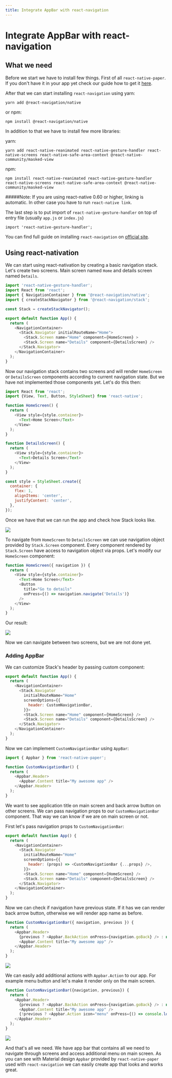 ```yaml
---
title: Integrate AppBar with react-navigation
---
```


# Integrate AppBar with react-navigation

## What we need

Before we start we have to install few things. First of all `react-native-paper`. If you don't have it in your app yet check our guide how to get it [here](https://callstack.github.io/react-native-paper/getting-started.html).

After that we can start installing `react-navigation` using yarn:
```
yarn add @react-navigation/native
```
or npm:
```
npm install @react-navigation/native
```

In addition to that we have to install few more libraries:

yarn:
```
yarn add react-native-reanimated react-native-gesture-handler react-native-screens react-native-safe-area-context @react-native-community/masked-view
```
npm:
```
npm install react-native-reanimated react-native-gesture-handler react-native-screens react-native-safe-area-context @react-native-community/masked-view
```

#####Note:
If you are using react-native 0.60 or higher, linking is automatic. In other case you have to run `react-native link`.

The last step is to put import of `react-native-gesture-handler` on top of entry file (usually `app.js` or `index.js`)
```
import 'react-native-gesture-handler';
```

You can find full guide on installing `react-navigation` on [official site](https://reactnavigation.org/docs/getting-started).

## Using react-nativation

We can start using react-nativation by creating a basic navigation stack. Let's create two screens. Main screen named `Home` and details screen named `Details`.

```js
import 'react-native-gesture-handler';
import React from 'react';
import { NavigationContainer } from '@react-navigation/native';
import { createStackNavigator } from '@react-navigation/stack';

const Stack = createStackNavigator();

export default function App() {
  return (
    <NavigationContainer>
      <Stack.Navigator initialRouteName="Home">
        <Stack.Screen name="Home" component={HomeScreen} >
        <Stack.Screen name="Details" component={DetailsScreen} />
      </Stack.Navigator>
    </NavigationContainer>
  );
}
```

Now our navigation stack contains two screens and will render `HomeScreen` or `DetailsScreen` components according to current navigation state. But we have not implemented those components yet. Let's do this then:

```js
import React from 'react';
import {View, Text, Button, StyleSheet} from 'react-native';

function HomeScreen() {
  return (
    <View style={style.container}>
      <Text>Home Screen</Text>
    </View>
  );
}

function DetailsScreen() {
  return (
    <View style={style.container}>
      <Text>Details Screen</Text>
    </View>
  );
}

const style = StyleSheet.create({
  container: {
    flex: 1,
    alignItems: 'center',
    justifyContent: 'center',
  },
});
```

Once we have that we can run the app and check how Stack looks like.

![]('../../../assets/gallery/appbar-dark.png')

To navigate from `HomeScreen` to `DetailsScreen` we can use navigation object provided by `Stack.Screen` component. Every component rendered by `Stack.Screen` have access to navigation object via props. Let's modify our `HomeScreen` component:

```js
function HomeScreen({ navigation }) {
  return (
    <View style={style.container}>
      <Text>Home Screen</Text>
      <Button
        title="Go to details"
        onPress={() => navigation.navigate('Details')}
      />
    </View>
  );
}
```

Our result:

![]('../assets/screenshots/react-nativation-appBar2.gif')

Now we can navigate between two screens, but we are not done yet.


### Adding AppBar

We can customize Stack's header by passing custom component:

```js
export default function App() {
  return (
    <NavigationContainer>
      <Stack.Navigator
        initialRouteName="Home"
        screenOptions={{
          header: CustomNavigationBar,
        }}>
        <Stack.Screen name="Home" component={HomeScreen} />
        <Stack.Screen name="Details" component={DetailsScreen} />
      </Stack.Navigator>
    </NavigationContainer>
  );
}
```

Now we can implement `CustomNavigationBar` using `AppBar`:

```js
import { Appbar } from 'react-native-paper';

function CustomNavigationBar() {
  return (
    <Appbar.Header>
      <Appbar.Content title="My awesome app" />
    </Appbar.Header>
  );
}
```

We want to see application title on main screen and back arrow button on other screens. We can pass navigation props to our `CustomNavigationBar` component. That way we can know if we are on main screen or not.

First let's pass navigation props to `CustomNavigationBar`:

```js
export default function App() {
  return (
    <NavigationContainer>
      <Stack.Navigator
        initialRouteName="Home"
        screenOptions={{
          header: (props) => <CustomNavigationBar {...props} />,
        }}>
        <Stack.Screen name="Home" component={HomeScreen} />
        <Stack.Screen name="Details" component={DetailsScreen} />
      </Stack.Navigator>
    </NavigationContainer>
  );
}
```

Now we can check if navigation have previous state. If it has we can render back arrow button, otherwise we will render app name as before.

```js
function CustomNavigationBar({ navigation, previous }) {
  return (
    <Appbar.Header>
      {previous ? <Appbar.BackAction onPress={navigation.goBack} /> : null}
      <Appbar.Content title="My awesome app" />
    </Appbar.Header>
  );
}
```

![]('../assets/screenshots/react-nativation-appBar3.gif')

We can easily add additional actions with `Appbar.Action` to our app. For example menu button and let's make it render only on the main screen.

```js
function CustomNavigationBar({navigation, previous}) {
  return (
    <Appbar.Header>
      {previous ? <Appbar.BackAction onPress={navigation.goBack} /> : null}
      <Appbar.Content title="My awesome app" />
      {!previous ? <Appbar.Action icon="menu" onPress={() => console.log('open menu')} /> : null}
    </Appbar.Header>
  );
}
```

![]('../assets/screenshots/react-nativation-appBar4.gif')

And that's all we need. We have app bar that contains all we need to navigate through screens and access additional menu on main screen. As you can see with Material design `Appbar` provided by `react-native-paper` used with `react-navigation` we can easily create app that looks and works great.